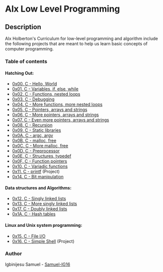 # Alx Low Level Programming
## Description
Alx Holberton's Curriculum for low-level programming and algorithm include the following projects that are meant to help us learn basic concepts of computer programming.
### Table of contents
  #### Hatching Out:
   * [0x00. C - Hello, World](https://github.com/Samuel-IG16/alx-low_level_programming/tree/master/0x00-hello_world#readme)
   * [0x01. C - Variables, if, else, while](https://github.com/Samuel-IG16/alx-low_level_programming/tree/master/0x01-variables_if_else_while#readme)
   * [0x02. C - Functions, nested loops](https://github.com/Samuel-IG16/alx-low_level_programming/tree/master/0x02-functions_nested_loops#readme)
   * [0x03. C - Debugging](https://github.com/Samuel-IG16/alx-low_level_programming/tree/master/0x03-debugging#readme)
   * [0x04. C - More functions, more nested loops](https://github.com/Samuel-IG16/alx-low_level_programming/tree/master/0x04-more_functions_nested_loops#readme)
   * [0x05. C - Pointers, arrays and strings](https://github.com/Samuel-IG16/alx-low_level_programming/tree/master/0x05-pointers_arrays_strings#readme)
   * [0x06. C - More pointers, arrays and strings](https://github.com/Samuel-IG16/alx-low_level_programming/tree/master/0x06-pointers_arrays_strings#readme)
   * [0x07. C - Even more pointers, arrays and strings](https://github.com/Samuel-IG16/alx-low_level_programming/tree/master/0x07-pointers_arrays_strings#readme)
   * [0x08. C - Recursion](https://github.com/Samuel-IG16/alx-low_level_programming/tree/master/0x08-recursion#readme)
   * [0x09. C - Static libraries](https://github.com/Samuel-IG16/alx-low_level_programming/tree/master/0x09-static_libraries#readme)
   * [0x0A. C - argc, argv](https://github.com/Samuel-IG16/alx-low_level_programming/tree/master/0x0A-argc_argv#readme)
   * [0x0B. C - malloc, free](https://github.com/Samuel-IG16/alx-low_level_programming/tree/master/0x0B-malloc_free#readme)
   * [0x0C. C - More malloc, free](https://github.com/Samuel-IG16/alx-low_level_programming/tree/master/0x0C-more_malloc_free#readme)
   * [0x0D. C - Preprocessor](https://github.com/Samuel-IG16/alx-low_level_programming/tree/master/0x0D-preprocessorg#readme)
   * [0x0E. C - Structures, typedef](https://github.com/Samuel-IG16/alx-low_level_programming/tree/master/0x0E-structures_typedef#readme)
   * [0x0F. C - Function pointers](https://github.com/Samuel-IG16/alx-low_level_programming/tree/master/0x0F-function_pointers#readme)
   * [0x10. C - Variadic functions](https://github.com/Samuel-IG16/alx-low_level_programming/tree/master/0x10-variadic_functions#readme)
   * [0x11. C - printf](https://github.com/Samuel-IG16/printf#readme) (Project)
   * [0x14. C - Bit manipulation](https://github.com/Samuel-IG16/alx-low_level_programming/tree/master/0x14-bit_manipulation#readme)
  #### Data structures and Algorithms:
   * [0x12. C - Singly linked lists](https://github.com/Samuel-IG16/alx-low_level_programming/tree/master/0x12-singly_linked_lists#readme)
   * [0x13. C - More singly linked lists](https://github.com/Samuel-IG16/alx-low_level_programming/tree/master/0x13-more_singly_linked_lists#readme)
   * [0x17. C - Doubly linked lists](https://github.com/Samuel-IG16/alx-low_level_programming/tree/master/0x17-doubly_linked_lists#readme)
   * [0x1A. C - Hash tables](https://github.com/Samuel-IG16/alx-low_level_programming/tree/master/0x1A-hash_tables#readme)
  #### Linux and Unix system programming:
   * [0x15. C - File I/O](https://github.com/Samuel-IG16/alx-low_level_programming/tree/master/0x15-file_io#readme)
   * [0x16. C - Simple Shell](https://github.com/Samuel-IG16/simple_shell#readme) (Project)
### Author
Igbinijesu Samuel - [Samuel-IG16](https://github.com/Samuel-IG16)
